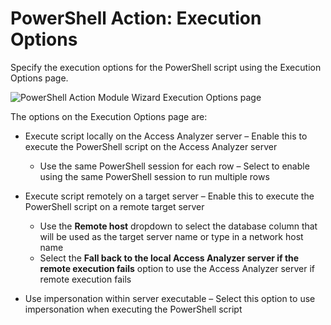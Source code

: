 # PowerShell Action: Execution Options

Specify the execution options for the PowerShell script using the Execution Options page.

![PowerShell Action Module Wizard Execution Options page](/img/product_docs/accessanalyzer/admin/datacollector/commandlineutility/executionoptions.webp)

The options on the Execution Options page are:

- Execute script locally on the Access Analyzer server – Enable this to execute the PowerShell
  script on the Access Analyzer server

  - Use the same PowerShell session for each row – Select to enable using the same PowerShell
    session to run multiple rows

- Execute script remotely on a target server – Enable this to execute the PowerShell script on a
  remote target server

  - Use the **Remote host** dropdown to select the database column that will be used as the target
    server name or type in a network host name
  - Select the **Fall back to the local Access Analyzer server if the remote execution fails**
    option to use the Access Analyzer server if remote execution fails

- Use impersonation within server executable – Select this option to use impersonation when
  executing the PowerShell script
